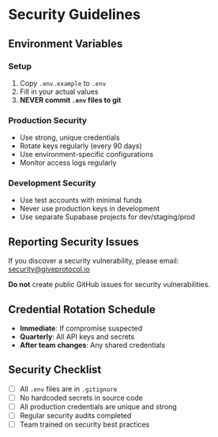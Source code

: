 # Security Guidelines

## Environment Variables

### Setup

1. Copy `.env.example` to `.env`
2. Fill in your actual values
3. **NEVER commit `.env` files to git**

### Production Security

- Use strong, unique credentials
- Rotate keys regularly (every 90 days)
- Use environment-specific configurations
- Monitor access logs regularly

### Development Security

- Use test accounts with minimal funds
- Never use production keys in development
- Use separate Supabase projects for dev/staging/prod

## Reporting Security Issues

If you discover a security vulnerability, please email: security@giveprotocol.io

**Do not** create public GitHub issues for security vulnerabilities.

## Credential Rotation Schedule

- **Immediate**: If compromise suspected
- **Quarterly**: All API keys and secrets
- **After team changes**: Any shared credentials

## Security Checklist

- [ ] All `.env` files are in `.gitignore`
- [ ] No hardcoded secrets in source code
- [ ] All production credentials are unique and strong
- [ ] Regular security audits completed
- [ ] Team trained on security best practices
